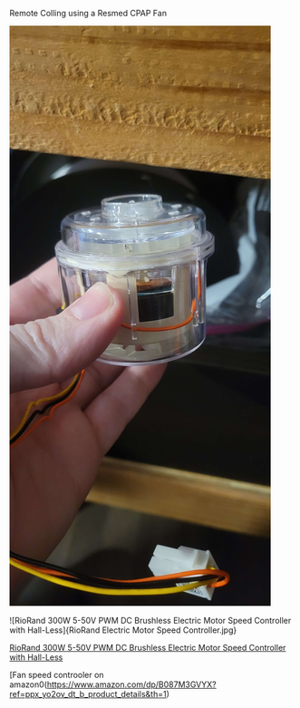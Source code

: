 Remote Colling using a Resmed CPAP Fan 


![RESMED CPAP Fan](RESMED_Fan.jpg)

![RioRand 300W 5-50V PWM DC Brushless Electric Motor Speed Controller with Hall-Less]{RioRand Electric Motor Speed Controller.jpg}

[RioRand 300W 5-50V PWM DC Brushless Electric Motor Speed Controller with Hall-Less](https://www.amazon.com/dp/B087M3GVYX?ref=ppx_yo2ov_dt_b_product_details&th=1)

[Fan speed controoler on amazon0(https://www.amazon.com/dp/B087M3GVYX?ref=ppx_yo2ov_dt_b_product_details&th=1)

